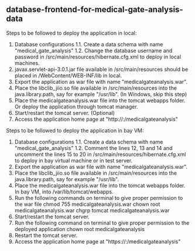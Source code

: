## database-frontend-for-medical-gate-analysis-data

Steps to be followed to deploy the application in local:
1. Database configurations
	1.1. Create a data schema with name "medical_gate_analysis"
	1.2. Change the database username and password in /src/main/resources/hibernate.cfg.xml to deploy in local machines.
2. javax.servlet-api-3.0.1.jar file available in /src/main/resources should be placed in /WebContent/WEB-INF/lib in local.
3. Export the application as war file with name "medicalgateanalysis.war".
4. Place the libclib_jiio.so file available in /src/main/resources into the java.library.path, say for example "/usr/lib". (In Windows, skip this step)
5. Place the medicalgateanalysis.war file into the tomcat webapps folder. Or deploy the application through tomcat manager. 
6. Start/restart the tomcat server. (Optional)
7. Access the application home page at "http://<hostname>:<port>/medicalgateanalysis"

Steps to be followed to deploy the application in bay VM:
1. Database configurations
	1.1. Create a data schema with name "medical_gate_analysis"
	1.2. Comment the lines 12, 13 and 14 and uncomment the lines 15 to 20 in /src/main/resources/hibernate.cfg.xml to deploy in bay virtual 		 machine or in test server.
2. Export the application as war file with name "medicalgateanalysis.war".
3. Place the libclib_jiio.so file available in /src/main/resources into the java.library.path, say for example "/usr/lib".
4. Place the medicalgateanalysis.war file into the tomcat webapps folder. In bay VM, into /var/lib/tomcat/webapps.
5. Run the following commands on terminal to give proper permission to the war file
	chmod 755 medicalgateanalysis.war
	chown root medicalgateanalysis.war
	chgrp tomcat medicalgateanalysis.war 
6. Start/restart the tomcat server.
7. Run the following command on terminal to give proper permission to the deployed application
	chown root medicalgateanalysis
8. Restart the tomcat server.
9. Access the application home page at "https://<hostname>:<port>/medicalgateanalysis"